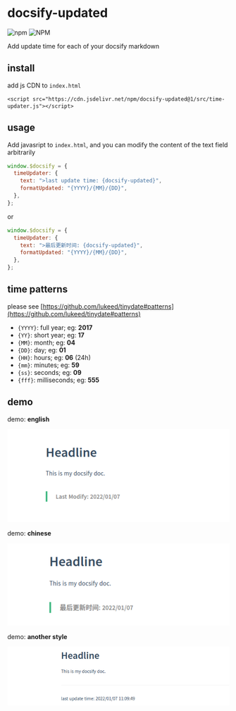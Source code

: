 # docsify-updated

![npm](https://img.shields.io/npm/v/docsify-updated) ![NPM](https://img.shields.io/npm/l/docsify-updated)

Add update time for each of your docsify markdown

## install

add js CDN to `index.html`

```javasciprt
<script src="https://cdn.jsdelivr.net/npm/docsify-updated@1/src/time-updater.js"></script>
```

## usage

Add javasript to `index.html`, and you can modify the content of the text field arbitrarily

```javascript
window.$docsify = {
  timeUpdater: {
    text: ">last update time: {docsify-updated}",
    formatUpdated: "{YYYY}/{MM}/{DD}",
  },
};
```

or

```javascript
window.$docsify = {
  timeUpdater: {
    text: ">最后更新时间: {docsify-updated}",
    formatUpdated: "{YYYY}/{MM}/{DD}",
  },
};
```

## time patterns

please see [https://github.com/lukeed/tinydate#patterns](https://github.com/lukeed/tinydate#patterns)

- `{YYYY}`: full year; eg: **2017**
- `{YY}`: short year; eg: **17**
- `{MM}`: month; eg: **04**
- `{DD}`: day; eg: **01**
- `{HH}`: hours; eg: **06** (24h)
- `{mm}`: minutes; eg: **59**
- `{ss}`: seconds; eg: **09**
- `{fff}`: milliseconds; eg: **555**

## demo

demo: **english**

![demo1](./images/demo1.png)

demo: **chinese**

![demo2](./images/demo2.png)

demo: **another style**

![demo3](./images/demo3.png)
